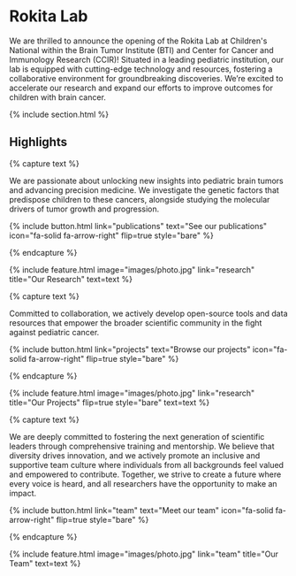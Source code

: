---
---

# Rokita Lab

We are thrilled to announce the opening of the Rokita Lab at Children's National within the Brain Tumor Institute (BTI) and Center for Cancer and Immunology Research (CCIR)! Situated in a leading pediatric institution, our lab is equipped with cutting-edge technology and resources, fostering a collaborative environment for groundbreaking discoveries. We’re excited to accelerate our research and expand our efforts to improve outcomes for children with brain cancer.


{% include section.html %}

## Highlights

{% capture text %}

We are passionate about unlocking new insights into pediatric brain tumors and advancing precision medicine. We investigate the genetic factors that predispose children to these cancers, alongside studying the molecular drivers of tumor growth and progression. 

{%
  include button.html
  link="publications"
  text="See our publications"
  icon="fa-solid fa-arrow-right"
  flip=true
  style="bare"
%}

{% endcapture %}

{%
  include feature.html
  image="images/photo.jpg"
  link="research"
  title="Our Research"
  text=text
%}

{% capture text %}

Committed to collaboration, we actively develop open-source tools and data resources that empower the broader scientific community in the fight against pediatric cancer.

{%
  include button.html
  link="projects"
  text="Browse our projects"
  icon="fa-solid fa-arrow-right"
  flip=true
  style="bare"
%}

{% endcapture %}

{%
  include feature.html
  image="images/photo.jpg"
  link="research"
  title="Our Projects"
  flip=true
  style="bare"
  text=text
%}

{% capture text %}

We are deeply committed to fostering the next generation of scientific leaders through comprehensive training and mentorship. We believe that diversity drives innovation, and we actively promote an inclusive and supportive team culture where individuals from all backgrounds feel valued and empowered to contribute. Together, we strive to create a future where every voice is heard, and all researchers have the opportunity to make an impact.


{%
  include button.html
  link="team"
  text="Meet our team"
  icon="fa-solid fa-arrow-right"
  flip=true
  style="bare"
%}

{% endcapture %}

{%
  include feature.html
  image="images/photo.jpg"
  link="team"
  title="Our Team"
  text=text
%}
